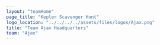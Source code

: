```yaml
---
layout: "teamHome"
page_title: "Kepler Scavenger Hunt"
logo_location: "../../../../assets/files/logos/Ajax.png"
title: "Team Ajax Headquarters"
team: "Ajax" 
---
```

